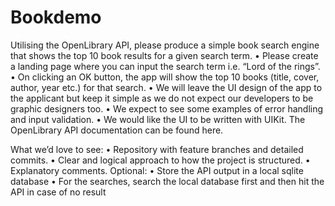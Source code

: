 # Bookdemo

Utilising the OpenLibrary API, please produce a simple book search engine that
shows the top 10 book results for a given search term.
• Please create a landing page where you can input the search term i.e. “Lord of the rings”.
• On clicking an OK button, the app will show the top 10 books (title, cover, author, year etc.) for that
search.
• We will leave the UI design of the app to the applicant but keep it simple as we do not expect our
developers to be graphic designers too.
• We expect to see some examples of error handling and input validation.
• We would like the UI to be written with UIKit.
The OpenLibrary API documentation can be found here.

What we’d love to see:
• Repository with feature branches and detailed commits.
• Clear and logical approach to how the project is structured.
• Explanatory comments.
Optional:
• Store the API output in a local sqlite database
• For the searches, search the local database first and then
hit the API in case of no result
